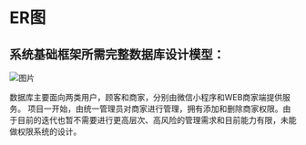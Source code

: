 ER图
====

系统基础框架所需完整数据库设计模型：
------
![图片](https://uploader.shimo.im/f/0wQVZBS9Vpst54rg.png!thumbnail)

数据库主要面向两类用户，顾客和商家，分别由微信小程序和WEB商家端提供服务。
项目一开始，由统一管理员对商家进行管理，拥有添加和删除商家权限。由于目前的迭代也暂不需要进行更高层次、高风险的管理需求和目前能力有限，未能做权限系统的设计。

